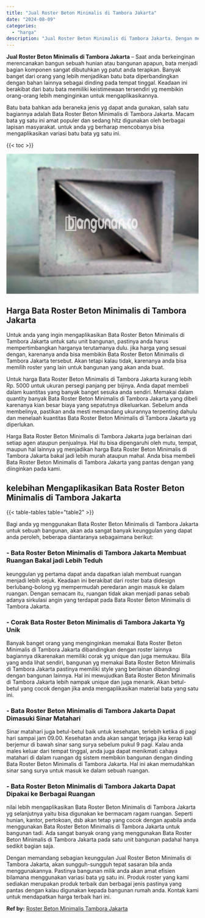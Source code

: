 ```yaml
---
title: "Jual Roster Beton Minimalis di Tambora Jakarta"
date: "2024-08-09"
categories: 
  - "harga"
description: "Jual Roster Beton Minimalis di Tambora Jakarta. Dengan memandang sebagian keunggulan Jual Roster Beton Minimalis di Tambora Jakarta, akan sungguh-sungguh tep..."
---
```


**Jual Roster Beton Minimalis di Tambora Jakarta** – Saat anda berkeinginan merencanakan bangun sebuah hunian atau bangunan apapun, bata menjadi bagian komponen sangat dibutuhkan yg patut anda terapkan. Banyak banget dari orang yang lebih menjadikan batu bata diperbandingkan dengan bahan lainnya sebagai dinding pada tempat tinggal. Keadaan ini berakibat dari batu bata memiliki keistimewaan tersendiri yg membikin orang-orang lebih menginginkan untuk mengaplikasikannya.

Batu bata bahkan ada beraneka jenis yg dapat anda gunakan, salah satu bagiannya adalah Bata Roster Beton Minimalis di Tambora Jakarta. Macam bata yg satu ini amat populer dan sedang hitz digunakan oleh berbagai lapisan masyarakat. untuk anda yg berharap mencobanya bisa mengaplikasikan variasi batu bata yg satu ini.

{{< toc >}}

![Jual Roster Beton Minimalis di Tambora Jakarta](/images/bata-roster-minimalis-05.png)

## Harga Bata Roster Beton Minimalis di Tambora Jakarta

Untuk anda yang ingin mengaplikasikan Bata Roster Beton Minimalis di Tambora Jakarta untuk satu unit bangunan, pastinya anda harus mempertimbangkan harganya terutamanya dulu. jika harga yang sesuai dengan, karenanya anda bisa membikin Bata Roster Beton Minimalis di Tambora Jakarta tersebut. Akan tetapi kalau tidak, karenanya anda bisa memilih roster yang lain untuk bangunan yang akan anda buat.

Untuk harga Bata Roster Beton Minimalis di Tambora Jakarta kurang lebih Rp. 5000 untuk ukuran persegi panjang per bijinya. Anda dapat membeli dalam kuantitas yang banyak banget sesuka anda sendiri. Memakai dalam quantity banyak Bata Roster Beton Minimalis di Tambora Jakarta yang dibeli karenanya kian besar biaya yang sepatutnya dikeluarkan. Sebelum anda membelinya, pastikan anda mesti memandang ukurannya terpenting dahulu dan menelaah kuantitas Bata Roster Beton Minimalis di Tambora Jakarta yg diperlukan.

Harga Bata Roster Beton Minimalis di Tambora Jakarta juga berlainan dari setiap agen ataupun penjualnya. Hal itu bisa dipengaruhi oleh mutu, tempat, maupun hal lainnya yg menjadikan harga Bata Roster Beton Minimalis di Tambora Jakarta bakal jadi lebih murah ataupun mahal. Anda bisa membeli Bata Roster Beton Minimalis di Tambora Jakarta yang pantas dengan yang diinginkan pada kami.

## kelebihan Mengaplikasikan Bata Roster Beton Minimalis di Tambora Jakarta

{{< table-tables table="table2" >}}

Bagi anda yg menggunakan Bata Roster Beton Minimalis di Tambora Jakarta untuk sebuah bangunan, akan ada sangat banyak keunggulan yang dapat anda peroleh, beberapa diantaranya sebagaimana berikut:

### \- Bata Roster Beton Minimalis di Tambora Jakarta Membuat Ruangan Bakal jadi Lebih Teduh

keunggulan yg pertama dapat anda dapatkan ialah membuat ruangan menjadi lebih sejuk. Keadaan ini berakibat dari roster bata didesign berlubang-bolong yg mempermudah peredaran angin masuk ke dalam ruangan. Dengan semacam itu, ruangan tidak akan menjadi panas sebab adanya sirkulasi angin yang terdapat pada Bata Roster Beton Minimalis di Tambora Jakarta.

### \- Corak Bata Roster Beton Minimalis di Tambora Jakarta Yg Unik

Banyak banget orang yang menginginkan memakai Bata Roster Beton Minimalis di Tambora Jakarta dibandingkan dengan roster lainnya bagiannya dikarenakan memiliki corak yg unique dan juga memukau. Bila yang anda lihat sendiri, bangunan yg memakai Bata Roster Beton Minimalis di Tambora Jakarta pastinya memiliki style yang berlainan dibandingi dengan bangunan lainnya. Hal ini mewujudkan Bata Roster Beton Minimalis di Tambora Jakarta lebih nampak unique dan juga menarik. Akan betul-betul yang cocok dengan jika anda mengaplikasikan material bata yang satu ini.

### \- Bata Roster Beton Minimalis di Tambora Jakarta Dapat Dimasuki Sinar Matahari

Sinar matahari juga betul-betul baik untuk kesehatan, terlebih ketika di pagi hari sampai jam 09.00. Kesehatan anda akan sangat terjaga jika kerap kali berjemur di bawah sinar sang surya sebelum pukul 9 pagi. Kalau anda males keluar dari tempat tinggal, anda juga dapat menikmati cahaya matahari di dalam ruangan dg sistem membikin bangunan dengan dinding Bata Roster Beton Minimalis di Tambora Jakarta. Hal ini akan memudahkan sinar sang surya untuk masuk ke dalam sebuah ruangan.

### \- Bata Roster Beton Minimalis di Tambora Jakarta Dapat Dipakai ke Berbagai Ruangan

nilai lebih mengaplikasikan Bata Roster Beton Minimalis di Tambora Jakarta yg selanjutnya yaitu bisa digunakan ke bermacam ragam ruangan. Seperti hunian, kantor, pertokoan, dsb akan tetap yang cocok dengan apabila anda menggunakan Bata Roster Beton Minimalis di Tambora Jakarta untuk bangunan tadi. Ada sangat banyak orang yang menggunakan Bata Roster Beton Minimalis di Tambora Jakarta pada satu unit bangunan padahal hanya sedikit bagian saja.

Dengan memandang sebagian keunggulan Jual Roster Beton Minimalis di Tambora Jakarta, akan sungguh-sungguh tepat sasaran bila anda menggunakannya. Pastinya bangunan milik anda akan amat efisien bilamana menggunakan variasi bata yg satu ini. Produk roster yang kami sediakan merupakan produk terbaik dan berbagai jenis pastinya yang pantas dengan kalau digunakan kepada bangunan rumah anda. Kontak kami untuk mendapatkan harga terbaik hari ini.

**Ref by:** [Roster Beton Minimalis Tambora Jakarta](https://id.wikipedia.org/wiki/Roster)
